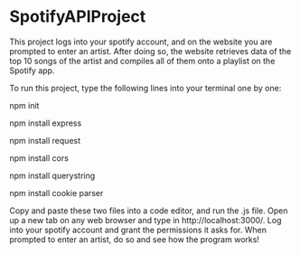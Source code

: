 # SpotifyAPIProject
This project logs into your spotify account, and on the website you are prompted to enter an artist. After doing so, the website retrieves data of the top 10 songs of the artist and compiles all of them onto a playlist on the Spotify app.

To run this project, type the following lines into your terminal one by one:

npm init

npm install express

npm install request

npm install cors

npm install querystring

npm install cookie parser

Copy and paste these two files into a code editor, and run the .js file. Open up a new tab on any web browser and type in http://localhost:3000/. Log into your spotify account and grant the permissions it asks for. When prompted to enter an artist, do so and see how the program works!
